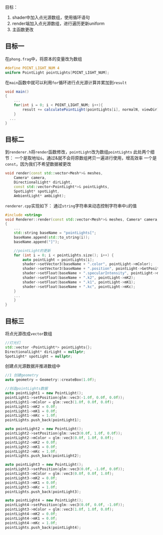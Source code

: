 目标：
1. shader中加入点光源数组，使用循环语句
2. render端加入点光源数组，进行遍历更新uniform
3. 主函数更改

## 目标一
在`phong.frag`中，将原本的变量改为数组
```glsl
#define POINT_LIGHT_NUM 4
uniform PointLight pointLights[POINT_LIGHT_NUM];
```
在`main`函数中就可以利用`for`循环进行点光源计算并累加到`result`
```glsl
void main()
{
    ...
    for(int i = 0; i < POINT_LIGHT_NUM; i++){
        result += calculatePointLight(pointLights[i], normalN, viewDir);
    }
  ...
}
```

## 目标二
到`renderer.h`将`render`函数修改，`pointLight`改为数组`pointLights`
此处两个细节：
一个是取地址`&`，通过&就不会将原数组拷贝一遍进行使用，增高效率
一个是`const`，因为我们不希望数据被更改
```cpp
void render(const std::vector<Mesh*>& meshes, 
	Camera* camera, 
	DirectionalLight* dirLight,
	const std::vector<PointLight*>& pointLights,
	SpotLight* spotLight, 
	AmbientLight* ambLight);
```
`renderer.cpp`实现如下：
通过`string`字符串来动态控制字符串中`i`的值
```cpp
#include <string>
void Renderer::render(const std::vector<Mesh*>& meshes, Camera* camera, DirectionalLight* dirLight, const std::vector<PointLight*>& pointLights, SpotLight* spotLight, AmbientLight* ambLight)
{
	...
	std::string baseName = "pointLights[";
	baseName.append(std::to_string(i));
	baseName.append("]");

	//pointLight的更新
	for (int i = 0; i < pointLights.size(); i++) {
		auto pointLight = pointLights[i];
		shader->setVector3(baseName + ".color", pointLight->mColor);
		shader->setVector3(baseName + ".position", pointLight->GetPosition());
		shader->setFloat(baseName + ".specularIntensity", pointLight->mSpecularIntensity);
		shader->setFloat(baseName + ".k2", pointLight->mK2);
		shader->setFloat(baseName + ".k1", pointLight->mK1);
		shader->setFloat(baseName + ".kc", pointLight->mKc);
	}
	...
	}
}
```

## 目标三
将点光源改成`vector`数组
```cpp
//灯光们
std::vector <PointLight*> pointLights{};
DirectionalLight* dirLight = nullptr;
SpotLight* spotLight = nullptr;
```
创建点光源数据并推进数组中
```cpp
//1 创建geometry
auto geometry = Geometry::createBox(1.0f);

//创造pointLights数据
auto pointLight1 = new PointLight();
pointLight1->setPosition(glm::vec3(-1.0f, 0.0f, 0.0f));
pointLight1->mColor = glm::vec3(1.0f, 0.0f, 0.0f);
pointLight1->mK2 = 0.0f;
pointLight1->mK1 = 0.0f;
pointLight1->mKc = 1.0f;
pointLights.push_back(pointLight1);

auto pointLight2 = new PointLight();
pointLight2->setPosition(glm::vec3(0.0f, 1.0f, 0.0f));
pointLight2->mColor = glm::vec3(0.0f, 1.0f, 0.0f);
pointLight2->mK2 = 0.0f;
pointLight2->mK1 = 0.0f;
pointLight2->mKc = 1.0f;
pointLights.push_back(pointLight2);

auto pointLight3 = new PointLight();
pointLight3->setPosition(glm::vec3(0.0f, -1.0f, 0.0f));
pointLight3->mColor = glm::vec3(0.0f, 0.0f, 1.0f);
pointLight3->mK2 = 0.0f;
pointLight3->mK1 = 0.0f;
pointLight3->mKc = 1.0f;
pointLights.push_back(pointLight3);

auto pointLight4 = new PointLight();
pointLight4->setPosition(glm::vec3(0.0f, 0.0f, -1.0f));
pointLight3->mColor = glm::vec3(1.0f, 1.0f, 0.0f);
pointLight4->mK2 = 0.0f;
pointLight4->mK1 = 0.0f;
pointLight4->mKc = 1.0f;
pointLights.push_back(pointLight4);
```
<!--stackedit_data:
eyJoaXN0b3J5IjpbMTgyOTIyMDY2MywtMTg3NjMzODI3OCwxND
M4NTE3NjA0LC0zMDU0MDk3MjEsLTIwODg3NDY2MTJdfQ==
-->